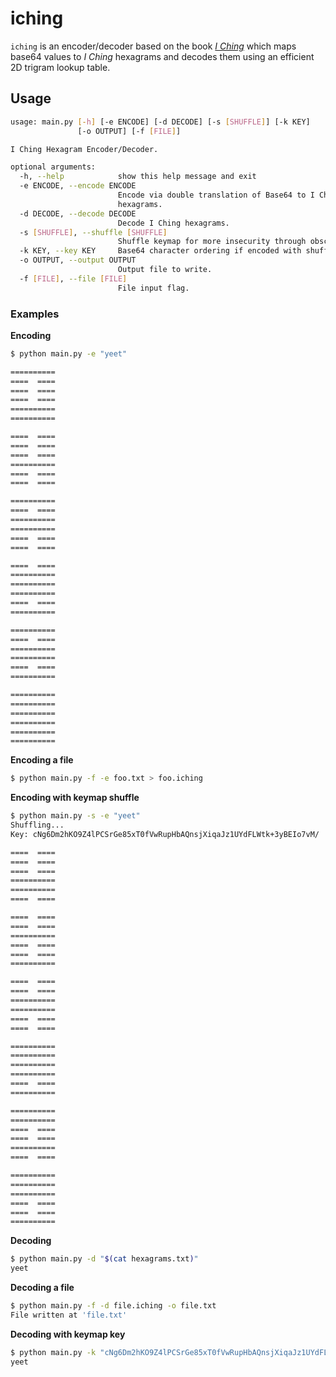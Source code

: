 # iching

`iching` is an encoder/decoder based on the book *[I Ching](https://en.wikipedia.org/wiki/I_Ching)* which maps base64
values to *I Ching* hexagrams and decodes them using an efficient 2D trigram lookup table.

## Usage

```bash
usage: main.py [-h] [-e ENCODE] [-d DECODE] [-s [SHUFFLE]] [-k KEY]
               [-o OUTPUT] [-f [FILE]]

I Ching Hexagram Encoder/Decoder.

optional arguments:
  -h, --help            show this help message and exit
  -e ENCODE, --encode ENCODE
                        Encode via double translation of Base64 to I Ching
                        hexagrams.
  -d DECODE, --decode DECODE
                        Decode I Ching hexagrams.
  -s [SHUFFLE], --shuffle [SHUFFLE]
                        Shuffle keymap for more insecurity through obscurity.
  -k KEY, --key KEY     Base64 character ordering if encoded with shuffle.
  -o OUTPUT, --output OUTPUT
                        Output file to write.
  -f [FILE], --file [FILE]
                        File input flag.
```

### Examples

**Encoding**

```bash
$ python main.py -e "yeet"

==========
====  ====
====  ====
====  ====
==========
==========

====  ====
====  ====
====  ====
==========
====  ====
====  ====

==========
====  ====
==========
==========
====  ====
====  ====

====  ====
==========
==========
==========
====  ====
==========

==========
====  ====
==========
==========
====  ====
==========

==========
==========
==========
==========
==========
==========

```

**Encoding a file**

```bash
$ python main.py -f -e foo.txt > foo.iching
```

**Encoding with keymap shuffle**

```bash
$ python main.py -s -e "yeet"
Shuffling...
Key: cNg6Dm2hKO9Z4lPCSrGe85xT0fVwRupHbAQnsjXiqaJz1UYdFLWtk+3yBEIo7vM/

====  ====
====  ====
====  ====
==========
==========
====  ====

====  ====
====  ====
==========
====  ====
====  ====
==========

====  ====
====  ====
==========
==========
====  ====
====  ====

==========
==========
==========
==========
====  ====
==========

==========
==========
====  ====
====  ====
==========
====  ====

==========
==========
==========
====  ====
====  ====
==========

```

**Decoding**

```bash
$ python main.py -d "$(cat hexagrams.txt)"
yeet
```

**Decoding a file**
```bash
$ python main.py -f -d file.iching -o file.txt
File written at 'file.txt'
```

**Decoding with keymap key**
```bash
$ python main.py -k "cNg6Dm2hKO9Z4lPCSrGe85xT0fVwRupHbAQnsjXiqaJz1UYdFLWtk+3yBEIo7vM/" -d "$(cat hexagrams.txt)"
yeet
```